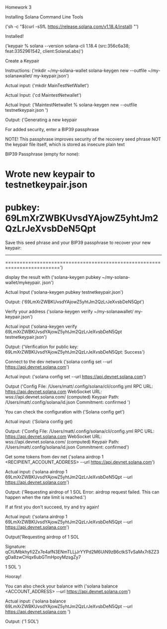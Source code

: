 Homework 3

Installing Solana Command Line Tools

('sh -c "$(curl -sSfL
https://release.solana.com/v1.18.4/install)
"')

Installed!

('keypair % solana --version
solana-cli 1.18.4 (src:356c6a38; feat:3352961542, client:SolanaLabs)')

Create a Keypair

Instructions: ('mkdir ~/my-solana-wallet
solana-keygen new --outfile ~/my-solanawallet/
my-keypair.json')

Actual input: ('mkdir MainTestNetWallet')

Actual Input: ('cd MaintestNetwallet')

Actual Input: ('MaintestNetwallet % solana-keygen new --outfile testnetkeypair.json
')

Output: ('Generating a new keypair

For added security, enter a BIP39 passphrase

NOTE! This passphrase improves security of the recovery seed phrase NOT the
keypair file itself, which is stored as insecure plain text

BIP39 Passphrase (empty for none): 

Wrote new keypair to testnetkeypair.json
=========================================================================
pubkey: 69LmXrZWBKUvsdYAjowZ5yhtJm2QzLrJeXvsbDeN5Qpt
=========================================================================
Save this seed phrase and your BIP39 passphrase to recover your new keypair:
**** **** **** **** **** **** **** **** **** **** **** ****
=========================================================================')

display the result with
('solana-keygen pubkey ~/my-solana-wallet/mykeypair.
json')

Actual Input ('solana-keygen pubkey testnetkeypair.json')

Output: ('69LmXrZWBKUvsdYAjowZ5yhtJm2QzLrJeXvsbDeN5Qpt')

Verify your address
('solana-keygen verify <PUBKEY> ~/my-solanawallet/
my-keypair.json')

Actual input ('solana-keygen verify 69LmXrZWBKUvsdYAjowZ5yhtJm2QzLrJeXvsbDeN5Qpt testnetkeypair.json')

Output: ('Verification for public key: 69LmXrZWBKUvsdYAjowZ5yhtJm2QzLrJeXvsbDeN5Qpt: Success')

Connect to the dev network
('solana config set --url
https://api.devnet.solana.com')

Actual input: ('solana config set --url https://api.devnet.solana.com')

Output ('Config File: /Users/matt/.config/solana/cli/config.yml
RPC URL: https://api.devnet.solana.com 
WebSocket URL: wss://api.devnet.solana.com/ (computed)
Keypair Path: /Users/matt/.config/solana/id.json 
Commitment: confirmed ')

You can check the configuration with ('Solana config get')

Actual input: ('Solana config get)

Output: ('Config File: /Users/matt/.config/solana/cli/config.yml
RPC URL: https://api.devnet.solana.com 
WebSocket URL: wss://api.devnet.solana.com/ (computed)
Keypair Path: /Users/matt/.config/solana/id.json 
Commitment: confirmed')

Get some tokens from dev net
('solana airdrop 1 <RECIPIENT_ACCOUNT_ADDRESS>
--url https://api.devnet.solana.com')

Actual input: ('solana airdrop 1 69LmXrZWBKUvsdYAjowZ5yhtJm2QzLrJeXvsbDeN5Qpt --url https://api.devnet.solana.com')

Output: ('Requesting airdrop of 1 SOL
Error: airdrop request failed. This can happen when the rate limit is reached.')

If at first you don't succeed, try and try again!

Actual input: ('solana airdrop 1 69LmXrZWBKUvsdYAjowZ5yhtJm2QzLrJeXvsbDeN5Qpt --url https://api.devnet.solana.com')

Output('Requesting airdrop of 1 SOL

Signature: qCtUMbkhyfi2Zx7e4afN3ENmTLLjJrYYPd2M6UiN9zB6ctkSTvSaMx7r8ZZ3gDa8zwCHqx6ubGTmHpoyMzsgZy7

1 SOL
')

Hooray!

You can also check your balance with ('solana balance <ACCOUNT_ADDRESS> --url
https://api.devnet.solana.com')

Actual input: ('solana balance 69LmXrZWBKUvsdYAjowZ5yhtJm2QzLrJeXvsbDeN5Qpt --url https://api.devnet.solana.com
')

Output: ('1 SOL')